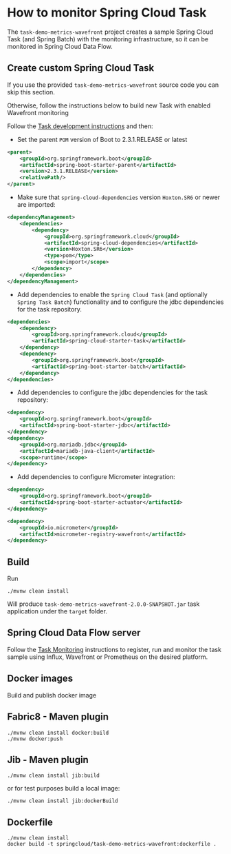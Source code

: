 
# How to monitor Spring Cloud Task

The `task-demo-metrics-wavefront` project creates a sample Spring Cloud Task (and Spring Batch) with the monitoring infrastructure, so it can be monitored in Spring Cloud Data Flow.  

## Create custom Spring Cloud Task
If you use the provided `task-demo-metrics-wavefront` source code you can skip this section. 

Otherwise, follow the instructions below to build new Task with enabled Wavefront monitoring  

Follow the [Task development instructions](https://docs.spring.io/spring-cloud-task/docs/2.0.0.RELEASE/reference/htmlsingle/#getting-started-developing-first-task) and then: 

* Set the parent `POM` version of Boot to 2.3.1.RELEASE or latest

```xml
<parent>
    <groupId>org.springframework.boot</groupId>
    <artifactId>spring-boot-starter-parent</artifactId>
    <version>2.3.1.RELEASE</version>
    <relativePath/>
</parent>
``` 
* Make sure that `spring-cloud-dependencies` version `Hoxton.SR6` or newer are imported: 

```xml
<dependencyManagement>
    <dependencies>
        <dependency>
            <groupId>org.springframework.cloud</groupId>
            <artifactId>spring-cloud-dependencies</artifactId>
            <version>Hoxton.SR6</version>
            <type>pom</type>
            <scope>import</scope>
        </dependency>
    </dependencies>
</dependencyManagement>
```

* Add dependencies to enable the `Spring Cloud Task` (and optionally `Spring Task Batch`) functionality and to configure the jdbc dependencies for the task repository. 

```xml
<dependencies>
    <dependency>
        <groupId>org.springframework.cloud</groupId>
        <artifactId>spring-cloud-starter-task</artifactId>
    </dependency>
    <dependency>
        <groupId>org.springframework.boot</groupId>
        <artifactId>spring-boot-starter-batch</artifactId>
    </dependency>
</dependencies>
``` 

* Add dependencies to configure the jdbc dependencies for the task repository: 

```xml
<dependency>
    <groupId>org.springframework.boot</groupId>
    <artifactId>spring-boot-starter-jdbc</artifactId>
</dependency>
<dependency>
    <groupId>org.mariadb.jdbc</groupId>
    <artifactId>mariadb-java-client</artifactId>
    <scope>runtime</scope>
</dependency>
``` 

* Add dependencies to configure Micrometer integration: 

```xml
<dependency>
    <groupId>org.springframework.boot</groupId>
    <artifactId>spring-boot-starter-actuator</artifactId>
</dependency>

<dependency>
    <groupId>io.micrometer</groupId>
    <artifactId>micrometer-registry-wavefront</artifactId>
</dependency>
```
 
## Build

Run 
```
./mvnw clean install
```

Will produce `task-demo-metrics-wavefront-2.0.0-SNAPSHOT.jar` task application under the `target` folder.

## Spring Cloud Data Flow server

Follow the [Task Monitoring](https://dataflow.spring.io/docs/feature-guides/batch/monitoring) instructions  to register, run and monitor the task sample using Influx, Wavefront or Prometheus on the desired platform.

## Docker images

Build and publish docker image

## Fabric8 - Maven plugin
```
./mvnw clean install docker:build
./mvnw docker:push

```

## Jib - Maven plugin
```
./mvnw clean install jib:build
```
or for test purposes build a local image:
```
./mvnw clean install jib:dockerBuild
```

## Dockerfile

```
./mvnw clean install
docker build -t springcloud/task-demo-metrics-wavefront:dockerfile .
```
